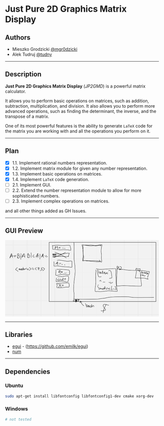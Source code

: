 # Just Pure 2D Graphics Matrix Display

## Authors
- Mieszko Grodzicki [@mgr0dzicki][#MieszkoGH]
- Alek Tudruj [@tudny][#AlekGH]

---

## Description
**Just Pure 2D Graphics Matrix Display** (*JP2GMD*) is a powerful matrix calculator. 

It allows you to perform basic operations on matrices, such as addition, subtraction, multiplication, and division.
It also allows you to perform more advanced operations, such as finding the determinant, the inverse, and the transpose of a matrix.

One of its most powerful features is the ability to generate `LaTeX` code for the matrix you are working with and all the operations you perform on it.

---

## Plan
- [X] 1.1. Implement rational numbers representation.
- [X] 1.2. Implement matrix module for given any number representation.
- [X] 1.3. Implement basic operations on matrices.
- [X] 1.4. Implement `LaTeX` code generation.
- [ ] 2.1. Implement GUI.
- [ ] 2.2. Extend the number representation module to allow for more sophisticated numbers.
- [ ] 2.3. Implement complex operations on matrices.

and all other things added as GH Issues.

---

## GUI Preview
![gui.png](gui.png)

---

## Libraries
- [egui](https://crates.io/crates/egui) - (https://github.com/emilk/egui)
- [num](https://docs.rs/num/latest/num/)

---

## Dependencies
### Ubuntu
```bash
sudo apt-get install libfontconfig libfontconfig1-dev cmake xorg-dev
```
### Windows
```bash
# not tested
```


[#MieszkoGH]: https://github.com/mgr0dzicki
[#AlekGH]: https://github.com/tudny
